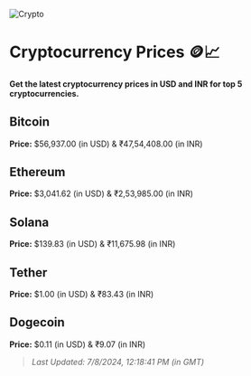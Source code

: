 
![Crypto](https://www.techguide.com.au/wp-content/uploads/2020/11/crypto3.jpeg)

# Cryptocurrency Prices 🪙📈

#### Get the latest cryptocurrency prices in USD and INR for top 5 cryptocurrencies.

## Bitcoin

**Price:** $56,937.00 (in USD) & ₹47,54,408.00 (in INR)

## Ethereum

**Price:** $3,041.62 (in USD) & ₹2,53,985.00 (in INR)

## Solana

**Price:** $139.83 (in USD) & ₹11,675.98 (in INR)

## Tether

**Price:** $1.00 (in USD) & ₹83.43 (in INR)

## Dogecoin

**Price:** $0.11 (in USD) & ₹9.07 (in INR)

> _Last Updated: 7/8/2024, 12:18:41 PM (in GMT)_
